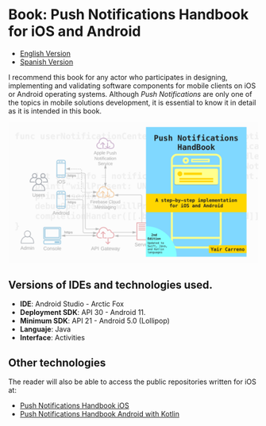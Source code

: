# Book: Push Notifications Handbook for iOS and Android

- [English Version](https://leanpub.com/push-notifications-ios-android)
- [Spanish Version](https://leanpub.com/push-notifications-ios-android-spanish)

I recommend this book for any actor who participates in designing, implementing and validating software components for mobile clients on iOS or Android operating systems. Although *Push Notifications* are only one of the topics in mobile solutions development, it is essential to know it in detail as it is intended in this book.

![Push Notifications Handbook for iOS and Android](https://github.com/yaircarreno/Push-Notifications-Handbook-Android/blob/main/screenshot/posts-cover.png)

## Versions of IDEs and technologies used.

- **IDE**: Android Studio - Arctic Fox
- **Deployment SDK**: API 30 - Android 11.
- **Minimum SDK**: API 21 - Android 5.0 (Lollipop)
- **Languaje**: Java
- **Interface**: Activities

## Other technologies

The reader will also be able to access the public repositories written for iOS at:

- [Push Notifications Handbook iOS](https://github.com/yaircarreno/Push-Notifications-Handbook-iOS)
- [Push Notifications Handbook Android with Kotlin](https://github.com/yaircarreno/Push-Notifications-Handbook-Android-Kotlin)
